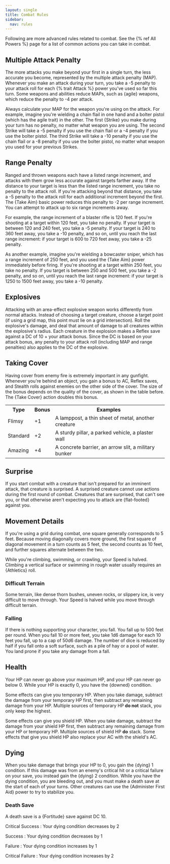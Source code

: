 ```yaml
---
layout: single
title: Combat Rules
sidebar:
  nav: rules
---
```


Following are more advanced rules related to combat. See the {% ref All Powers %} page for a list of common actions you can take in combat.

## Multiple Attack Penalty

The more attacks you make beyond your first in a single turn, the less accurate you become, represented by the multiple attack penalty (MAP). Whenever you make an attack during your turn, you take a -5 penalty to your attack roll for each {% trait Attack %} power you've used so far this turn. Some weapons and abilities reduce MAPs, such as {agile} weapons, which reduce the penalty to -4 per attack.

Always calculate your MAP for the weapon you're using on the attack. For example, imagine you're wielding a chain flail in one hand and a bolter pistol (which has the agile trait) in the other. The first {Strike} you make during your turn has no penalty, no matter what weapon you are using. The second Strike will take a -5 penalty if you use the chain flail or a -4 penalty if you use the bolter pistol. The third Strike will take a -10 penalty if you use the chain flail or a -8 penalty if you use the bolter pistol, no matter what weapon you used for your previous Strikes.

## Range Penalty

Ranged and thrown weapons each have a listed range increment, and attacks with them grow less accurate against targets farther away. If the distance to your target is less than the listed range increment, you take no penalty to the attack roll. If you're attacking beyond that distance, you take a -5 penalty to the attack roll for each additional increment beyond the first. The {Take Aim} basic power reduces this penalty to -2 per range increment. You can attempt to attack up to six range increments away.

For example, the range increment of a blaster rifle is 120 feet. If you're shooting at a target within 120 feet, you take no penalty. If your target is between 120 and 240 feet, you take a -5 penalty. If your target is 240 to 360 feet away, you take a -10 penalty, and so on, until you reach the last range increment: if your target is 600 to 720 feet away, you take a -25 penalty.

As another example, imagine you're wielding a bowcaster sniper, which has a range increment of 250 feet, and you used the {Take Aim} power immediately before firing. If you're shooting at a target within 250 feet, you take no penalty. If you target is between 250 and 500 feet, you take a -2 penalty, and so on, until you reach the last range increment: if your target is 1250 to 1500 feet away, you take a -10 penalty.

## Explosives

Attacking with an area-effect explosive weapon works differently from normal attacks. Instead of choosing a target creature, choose a target point (if using a grid map, this point must lie on a grid intersection). Roll the explosive's damage, and deal that amount of damage to all creatures within the explosive's radius. Each creature in the explosion makes a Reflex save against a DC of 10 + your attack bonus. Since the DC is based on your attack bonus, any penalty to your attack roll (including MAP and range penalties) also applies to the DC of the explosive.

## Taking Cover

Having cover from enemy fire is extremely important in any gunfight. Whenever you're behind an object, you gain a bonus to AC, Reflex saves, and Stealth rolls against enemies on the other side of the cover. The size of the bonus depends on the quality of the cover, as shown in the table before. The {Take Cover} action doubles this bonus.

<table>
  <tr>
    <th>Type</th>
    <th>Bonus</th>
    <th>Examples</th>
  </tr>
  <tr>
    <td>Flimsy</td>
    <td>+1</td>
    <td>A lamppost, a thin sheet of metal, another creature</td>
  </tr>
  <tr>
    <td>Standard</td>
    <td>+2</td>
    <td>A sturdy pillar, a parked vehicle, a plaster wall</td>
  </tr>
  <tr>
    <td>Amazing</td>
    <td>+4</td>
    <td>A concrete barrier, an arrow slit, a military bunker</td>
  </tr>
</table>

## Surprise

If you start combat with a creature that isn't prepared for an imminent attack, that creature is surprised. A surprised creature cannot use actions during the first round of combat. Creatures that are surprised, that can't see you, or that otherwise aren't expecting you to attack are {flat-footed} against you.

## Movement Details

If you're using a grid during combat, one square generally corresponds to 5 feet. Because moving diagonally covers more ground, the first square of diagonal movement in a turn counts as 5 feet, the second counts as 10 feet, and further squares alternate between the two.

While you're climbing, swimming, or crawling, your Speed is halved. Climbing a vertical surface or swimming in rough water usually requires an {Athletics} roll.

### Difficult Terrain

Some terrain, like dense thorn bushes, uneven rocks, or slippery ice, is very difficult to move through. Your Speed is halved while you move through difficult terrain.

### Falling

If there is nothing supporting your character, you fall. You fall up to 500 feet per round. When you fall 10 or more feet, you take 1d6 damage for each 10 feet you fall, up to a cap of 50d6 damage. The number of dice is reduced by half if you fall onto a soft surface, such as a pile of hay or a pool of water. You land prone if you take any damage from a fall.

## Health

Your HP can never go above your maximum HP, and your HP can never go below 0. While your HP is exactly 0, you have the {downed} condition.

Some effects can give you temporary HP. When you take damage, subtract the damage from your temporary HP first, then subtract any remaining damage from your HP. Multiple sources of temporary HP **do not** stack, you only keep the highest.

Some effects can give you shield HP. When you take damage, subtract the damage from your shield HP first, then subtract any remaining damage from your HP or temporary HP. Multiple sources of shield HP **do** stack. Some effects that give you shield HP also replace your AC with the shield's AC.

## Dying

When you take damage that brings your HP to 0, you gain the {dying} 1 condition. If this damage was from an enemy's critical hit or a critical failure on your save, you instead gain the {dying} 2 condition. While you have the dying condition, you are bleeding out, and you must make a death save at the start of each of your turns. Other creatures can use the {Administer First Aid} power to try to stabilize you.

### Death Save

A death save is a {Fortitude} save against DC 10.

Critical Success
: Your dying condition decreases by 2

Success
: Your dying condition decreases by 1

Failure
: Your dying condition increases by 1

Critical Failure
: Your dying condition increases by 2
